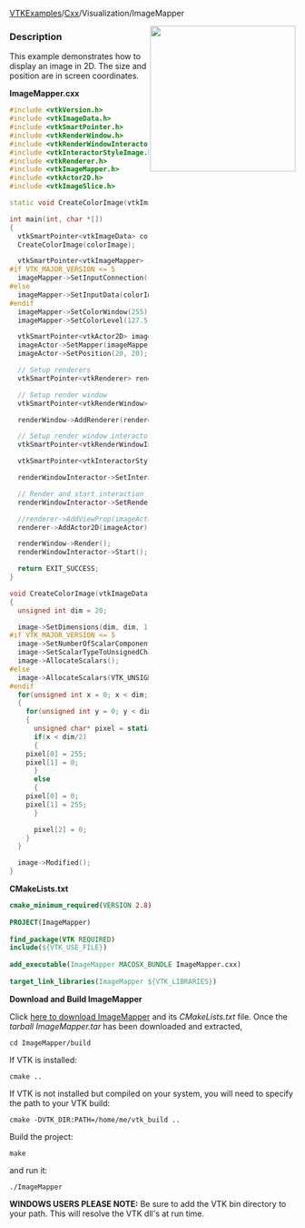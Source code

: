 [VTKExamples](/index/)/[Cxx](/Cxx)/Visualization/ImageMapper

<img align="right" src="https://github.com/lorensen/VTKExamples/blob/gh-pages/Testing/Baseline/Visualization/TestImageMapper.png?raw=true" width="256" />

### Description
This example demonstrates how to display an image in 2D. The size and position are in screen coordinates.

**ImageMapper.cxx**
```c++
#include <vtkVersion.h>
#include <vtkImageData.h>
#include <vtkSmartPointer.h>
#include <vtkRenderWindow.h>
#include <vtkRenderWindowInteractor.h>
#include <vtkInteractorStyleImage.h>
#include <vtkRenderer.h>
#include <vtkImageMapper.h>
#include <vtkActor2D.h>
#include <vtkImageSlice.h>

static void CreateColorImage(vtkImageData*);

int main(int, char *[])
{
  vtkSmartPointer<vtkImageData> colorImage = vtkSmartPointer<vtkImageData>::New();
  CreateColorImage(colorImage);

  vtkSmartPointer<vtkImageMapper> imageMapper = vtkSmartPointer<vtkImageMapper>::New();
#if VTK_MAJOR_VERSION <= 5
  imageMapper->SetInputConnection(colorImage->GetProducerPort());
#else
  imageMapper->SetInputData(colorImage);
#endif
  imageMapper->SetColorWindow(255);
  imageMapper->SetColorLevel(127.5);

  vtkSmartPointer<vtkActor2D> imageActor = vtkSmartPointer<vtkActor2D>::New();
  imageActor->SetMapper(imageMapper);
  imageActor->SetPosition(20, 20);

  // Setup renderers
  vtkSmartPointer<vtkRenderer> renderer = vtkSmartPointer<vtkRenderer>::New();

  // Setup render window
  vtkSmartPointer<vtkRenderWindow> renderWindow = vtkSmartPointer<vtkRenderWindow>::New();

  renderWindow->AddRenderer(renderer);

  // Setup render window interactor
  vtkSmartPointer<vtkRenderWindowInteractor> renderWindowInteractor = vtkSmartPointer<vtkRenderWindowInteractor>::New();

  vtkSmartPointer<vtkInteractorStyleImage> style = vtkSmartPointer<vtkInteractorStyleImage>::New();

  renderWindowInteractor->SetInteractorStyle(style);

  // Render and start interaction
  renderWindowInteractor->SetRenderWindow(renderWindow);

  //renderer->AddViewProp(imageActor);
  renderer->AddActor2D(imageActor);

  renderWindow->Render();
  renderWindowInteractor->Start();

  return EXIT_SUCCESS;
}

void CreateColorImage(vtkImageData* image)
{
  unsigned int dim = 20;

  image->SetDimensions(dim, dim, 1);
#if VTK_MAJOR_VERSION <= 5
  image->SetNumberOfScalarComponents(3);
  image->SetScalarTypeToUnsignedChar();
  image->AllocateScalars();
#else
  image->AllocateScalars(VTK_UNSIGNED_CHAR,3);
#endif
  for(unsigned int x = 0; x < dim; x++)
  {
    for(unsigned int y = 0; y < dim; y++)
    {
      unsigned char* pixel = static_cast<unsigned char*>(image->GetScalarPointer(x,y,0));
      if(x < dim/2)
      {
	pixel[0] = 255;
	pixel[1] = 0;
      }
      else
      {
	pixel[0] = 0;
	pixel[1] = 255;
      }

      pixel[2] = 0;
    }
  }

  image->Modified();
}
```
**CMakeLists.txt**
```cmake
cmake_minimum_required(VERSION 2.8)
 
PROJECT(ImageMapper)
 
find_package(VTK REQUIRED)
include(${VTK_USE_FILE})
 
add_executable(ImageMapper MACOSX_BUNDLE ImageMapper.cxx)
 
target_link_libraries(ImageMapper ${VTK_LIBRARIES})
```

**Download and Build ImageMapper**

Click [here to download ImageMapper](https://github.com/lorensen/VTKWikiExamplesTarballs/raw/master/ImageMapper.tar) and its *CMakeLists.txt* file.
Once the *tarball ImageMapper.tar* has been downloaded and extracted,
```
cd ImageMapper/build 
```
If VTK is installed:
```
cmake ..
```
If VTK is not installed but compiled on your system, you will need to specify the path to your VTK build:
```
cmake -DVTK_DIR:PATH=/home/me/vtk_build ..
```
Build the project:
```
make
```
and run it:
```
./ImageMapper
```
**WINDOWS USERS PLEASE NOTE:** Be sure to add the VTK bin directory to your path. This will resolve the VTK dll's at run time.


